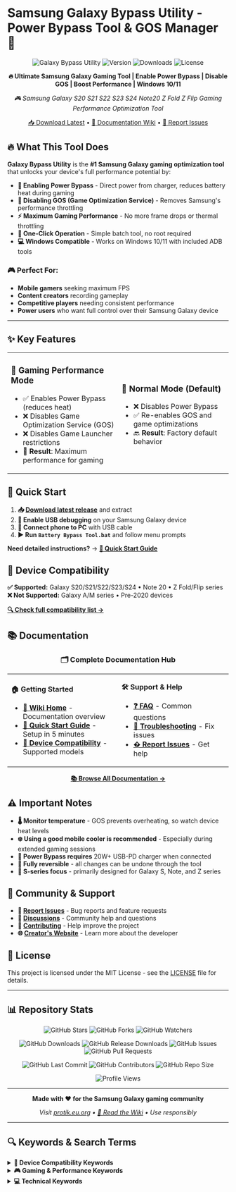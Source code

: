 # Samsung Galaxy Bypass Utility - Power Bypass Tool & GOS Manager 🚀

<div align="center">

![Galaxy Bypass Utility](https://img.shields.io/badge/Galaxy%20Bypass-Utility-blue?style=for-the-badge&logo=android)
![Version](https://img.shields.io/github/v/release/MNDL-27/galaxy-bypass-utility?style=for-the-badge)
![Downloads](https://img.shields.io/github/downloads/MNDL-27/galaxy-bypass-utility/total?style=for-the-badge)
![License](https://img.shields.io/github/license/MNDL-27/galaxy-bypass-utility?style=for-the-badge)

**🔥 Ultimate Samsung Galaxy Gaming Tool | Enable Power Bypass | Disable GOS | Boost Performance | Windows 10/11**

*🎮 Samsung Galaxy S20 S21 S22 S23 S24 Note20 Z Fold Z Flip Gaming Performance Optimization Tool*

[📥 Download Latest](https://github.com/MNDL-27/galaxy-bypass-utility/releases/latest) • [📖 Documentation Wiki](https://github.com/MNDL-27/galaxy-bypass-utility/wiki) • [🐛 Report Issues](https://github.com/MNDL-27/galaxy-bypass-utility/issues)

</div>

## 🔥 What This Tool Does

**Galaxy Bypass Utility** is the **#1 Samsung Galaxy gaming optimization tool** that unlocks your device's full performance potential by:

- **🔋 Enabling Power Bypass** - Direct power from charger, reduces battery heat during gaming
- **🚫 Disabling GOS (Game Optimization Service)** - Removes Samsung's performance throttling  
- **⚡ Maximum Gaming Performance** - No more frame drops or thermal throttling
- **🎯 One-Click Operation** - Simple batch tool, no root required
- **💻 Windows Compatible** - Works on Windows 10/11 with included ADB tools

### 🎮 Perfect For:
- **Mobile gamers** seeking maximum FPS
- **Content creators** recording gameplay  
- **Competitive players** needing consistent performance
- **Power users** who want full control over their Samsung Galaxy device

---

## ✨ Key Features

<table>
<tr>
<td width="50%">

### 🚀 **Gaming Performance Mode**
- ✅ Enables Power Bypass (reduces heat)
- ❌ Disables Game Optimization Service (GOS) 
- ❌ Disables Game Launcher restrictions
- 🎯 **Result**: Maximum performance for gaming

</td>
<td width="50%">

### 🔄 **Normal Mode (Default)**
- ❌ Disables Power Bypass  
- ✅ Re-enables GOS and game optimizations
- 🔙 **Result**: Factory default behavior

</td>
</tr>
</table>

## 🎯 Quick Start

1. **📥 [Download latest release](https://github.com/MNDL-27/galaxy-bypass-utility/releases/latest)** and extract
2. **📱 Enable USB debugging** on your Samsung Galaxy device  
3. **🔌 Connect phone to PC** with USB cable
4. **▶️ Run `Battery Bypass Tool.bat`** and follow menu prompts

**Need detailed instructions?** → **[📖 Quick Start Guide](https://github.com/MNDL-27/galaxy-bypass-utility/wiki/Quick-Start-Guide)**

## 📱 Device Compatibility

**✅ Supported:** Galaxy S20/S21/S22/S23/S24 • Note 20 • Z Fold/Flip series  
**❌ Not Supported:** Galaxy A/M series • Pre-2020 devices

**[🔍 Check full compatibility list →](https://github.com/MNDL-27/galaxy-bypass-utility/wiki/Device-Compatibility)**

## 📚 Documentation

<div align="center">

### 🗂️ **Complete Documentation Hub**

</div>

<table>
<tr>
<td width="50%">

**🏠 Getting Started**
- **[📖 Wiki Home](https://github.com/MNDL-27/galaxy-bypass-utility/wiki)** - Documentation overview
- **[🚀 Quick Start Guide](https://github.com/MNDL-27/galaxy-bypass-utility/wiki/Quick-Start-Guide)** - Setup in 5 minutes
- **[📱 Device Compatibility](https://github.com/MNDL-27/galaxy-bypass-utility/wiki/Device-Compatibility)** - Supported models

</td>
<td width="50%">

**🛠️ Support & Help**
- **[❓ FAQ](https://github.com/MNDL-27/galaxy-bypass-utility/wiki/FAQ)** - Common questions
- **[🔧 Troubleshooting](https://github.com/MNDL-27/galaxy-bypass-utility/wiki/Troubleshooting)** - Fix issues
- **[� Report Issues](https://github.com/MNDL-27/galaxy-bypass-utility/issues)** - Get help

</td>
</tr>
</table>

<div align="center">

**[📚 Browse All Documentation →](https://github.com/MNDL-27/galaxy-bypass-utility/wiki)**

</div>

## ⚠️ Important Notes

- **🌡️ Monitor temperature** - GOS prevents overheating, so watch device heat levels
- **❄️ Using a good mobile cooler is recommended** - Especially during extended gaming sessions
- **🔋 Power Bypass requires** 20W+ USB-PD charger when connected  
- **🔄 Fully reversible** - all changes can be undone through the tool
- **📱 S-series focus** - primarily designed for Galaxy S, Note, and Z series

## 🤝 Community & Support

- **🐛 [Report Issues](https://github.com/MNDL-27/galaxy-bypass-utility/issues)** - Bug reports and feature requests
- **💬 [Discussions](https://github.com/MNDL-27/galaxy-bypass-utility/discussions)** - Community help and questions  
- **🤝 [Contributing](CONTRIBUTING.md)** - Help improve the project
- **🌐 [Creator's Website](https://protik.eu.org)** - Learn more about the developer

## 📄 License

This project is licensed under the MIT License - see the [LICENSE](LICENSE) file for details.

---

## 📊 Repository Stats

<div align="center">

<!-- Repository Stats Badges -->
![GitHub Stars](https://img.shields.io/github/stars/MNDL-27/galaxy-bypass-utility?style=social)
![GitHub Forks](https://img.shields.io/github/forks/MNDL-27/galaxy-bypass-utility?style=social)
![GitHub Watchers](https://img.shields.io/github/watchers/MNDL-27/galaxy-bypass-utility?style=social)

<!-- Download and Activity Stats -->
![GitHub Downloads](https://img.shields.io/github/downloads/MNDL-27/galaxy-bypass-utility/total?style=flat&logo=github&color=green)
![GitHub Release Downloads](https://img.shields.io/github/downloads/MNDL-27/galaxy-bypass-utility/latest/total?style=flat&logo=github&color=blue)
![GitHub Issues](https://img.shields.io/github/issues/MNDL-27/galaxy-bypass-utility?style=flat&logo=github)
![GitHub Pull Requests](https://img.shields.io/github/issues-pr/MNDL-27/galaxy-bypass-utility?style=flat&logo=github)

<!-- Repository Health -->
![GitHub Last Commit](https://img.shields.io/github/last-commit/MNDL-27/galaxy-bypass-utility?style=flat&logo=git)
![GitHub Contributors](https://img.shields.io/github/contributors/MNDL-27/galaxy-bypass-utility?style=flat&logo=github)
![GitHub Repo Size](https://img.shields.io/github/repo-size/MNDL-27/galaxy-bypass-utility?style=flat&logo=github)

<!-- Visit Counter -->
![Profile Views](https://komarev.com/ghpvc/?username=MNDL-27&repo=galaxy-bypass-utility&color=brightgreen&style=flat&label=Repository+Views)

</div>

---

<div align="center">

**Made with ❤️ for the Samsung Galaxy gaming community**

*Visit [protik.eu.org](https://protik.eu.org) • [📖 Read the Wiki](https://github.com/MNDL-27/galaxy-bypass-utility/wiki) • Use responsibly*

</div>

---

## 🔍 Keywords & Search Terms

<details>
<summary><b>📱 Device Compatibility Keywords</b></summary>

`Samsung Galaxy S24` `Galaxy S23` `Galaxy S22` `Galaxy S21` `Galaxy S20` `Galaxy Note20` `Galaxy Z Fold` `Galaxy Z Flip` `Galaxy Z Fold 5` `Galaxy Z Flip 5` `Galaxy Z Fold 4` `Galaxy Z Flip 4` `Samsung Galaxy gaming` `Galaxy performance`

</details>

<details>
<summary><b>🎮 Gaming & Performance Keywords</b></summary>

`Samsung Power Bypass` `GOS disable` `Game Optimization Service` `Samsung gaming performance` `Galaxy gaming tool` `Samsung throttling fix` `Gaming performance boost` `Mobile gaming optimization` `Android gaming tool` `Samsung bypass utility` `Galaxy performance tool` `Gaming FPS boost` `Samsung Game Launcher disable`

</details>

<details>
<summary><b>💻 Technical Keywords</b></summary>

`ADB tool` `Android Debug Bridge` `Windows batch tool` `Samsung ADB commands` `Android performance tool` `Samsung developer options` `USB debugging` `Android optimization` `Samsung Galaxy tweaks` `Performance tuning tool`

</details>

<!-- SEO Meta Keywords for Search Engines -->
<!--
samsung galaxy power bypass tool, disable gos samsung, galaxy gaming performance, samsung throttling fix, power bypass samsung galaxy, galaxy s24 gaming, samsung gaming optimization, galaxy performance boost, disable samsung game launcher, samsung galaxy gaming tool, galaxy s23 performance, power bypass utility, samsung gos manager, galaxy gaming utility, samsung performance tool, galaxy z fold gaming, galaxy thermal management, samsung gaming boost, galaxy performance optimization, samsung power bypass enable
-->